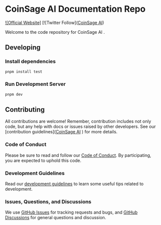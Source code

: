 # CoinSage AI Documentation Repo

[![Official Website]](https://x.com/CoinSage_AI) [![Twitter Follow]([CoinSage AI](https://x.com/CoinSage_AI))

Welcome to the code repository for CoinSage AI .

## Developing

### Install dependencies

```bash
pnpm install test
```

### Run Development Server

```bash
pnpm dev
```


## Contributing

All contributions are welcome! Remember, contribution includes not only code, but any help with docs or issues raised by other developers. See our [contribution guidelines]([CoinSage AI](https://x.com/CoinSage_AI) ) for more details.

### Code of Conduct

Please be sure to read and follow our [Code of Conduct](https://github.com/fetchai/docs/blob/main/CODE_OF_CONDUCT.md). By participating, you are expected to uphold this code.

### Development Guidelines

Read our [development guidelines](https://github.com/fetchai/docs/blob/main/DEVELOPING.md) to learn some useful tips related to development.

### Issues, Questions, and Discussions

We use [GitHub Issues](https://github.com/SageCoinAI/sage.ai) for tracking requests and bugs, and [GitHub Discussions](https://github.com/fetchai/docs/discussions) for general questions and discussion.
